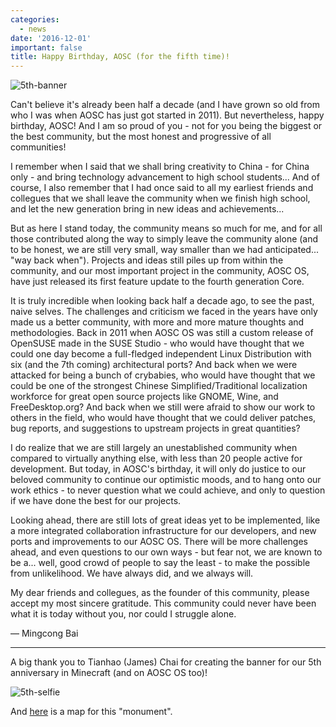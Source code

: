 ```yaml
---
categories:
  - news
date: '2016-12-01'
important: false
title: Happy Birthday, AOSC (for the fifth time)!
---
```



![5th-banner](/assets/i/news/5th-anniversary-banner.jpg)

Can't believe it's already been half a decade (and I have grown so old from who I was when AOSC has just got started in 2011). But nevertheless, happy birthday, AOSC! And I am so proud of you - not for you being the biggest or the best community, but the most honest and progressive of all communities!

I remember when I said that we shall bring creativity to China - for China only - and bring technology advancement to high school students... And of course, I also remember that I had once said to all my earliest friends and collegues that we shall leave the community when we finish high school, and let the new generation bring in new ideas and achievements...

But as here I stand today, the community means so much for me, and for all those contributed along the way to simply leave the community alone (and to be honest, we are still very small, way smaller than we had anticipated... "way back when"). Projects and ideas still piles up from within the community, and our most important project in the community, AOSC OS, have just released its first feature update to the fourth generation Core.

It is truly incredible when looking back half a decade ago, to see the past, naive selves. The challenges and criticism we faced in the years have only made us a better community, with more and more mature thoughts and methodologies. Back in 2011 when AOSC OS was still a custom release of OpenSUSE made in the SUSE Studio - who would have thought that we could one day become a full-fledged independent Linux Distribution with six (and the 7th coming) architectural ports? And back when we were attacked for being a bunch of crybabies, who would have thought that we could be one of the strongest Chinese Simplified/Traditional localization workforce for great open source projects like GNOME, Wine, and FreeDesktop.org? And back when we still were afraid to show our work to others in the field, who would have thought that we could deliver patches, bug reports, and suggestions to upstream projects in great quantities?

I do realize that we are still largely an unestablished community when compared to virtually anything else, with less than 20 people active for development. But today, in AOSC's birthday, it will only do justice to our beloved community to continue our optimistic moods, and to hang onto our work ethics - to never question what we could achieve, and only to question if we have done the best for our projects.

Looking ahead, there are still lots of great ideas yet to be implemented, like a more integrated collaboration infrastructure for our developers, and new ports and improvements to our AOSC OS. There will be more challenges ahead, and even questions to our own ways - but fear not, we are known to be a... well, good crowd of people to say the least - to make the possible from unlikelihood. We have always did, and we always will.

My dear friends and collegues, as the founder of this community, please accept my most sincere gratitude. This community could never have been what it is today without you, nor could I struggle alone.

— Mingcong Bai

----------------

A big thank you to Tianhao (James) Chai for creating the banner for our 5th anniversary in Minecraft (and on AOSC OS too)!

![5th-selfie](/assets/i/news/5th-anniversary-selfie.jpg)

And [here](https://cth451.tk/map/#scene_world_day/0/10/269/-358/64) is a map for this "monument".
